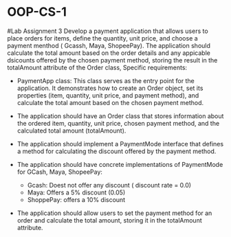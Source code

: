 # OOP-CS-1

#Lab Assignment 3
Develop a payment application that allows users to place orders for items, define the quantity, unit price, and choose a payment menthod ( Gcassh, Maya, ShopeePay). The application should calculate the total amount based on the order details and any appicable dsicounts offered by the chosen payment method, storing the result in the totalAmount attribute of the Order class, Specific requirements: 

+ PaymentApp class: This class serves as the entry point for the application. It demonstrates how to create an Order object, set its properties (item, quantity, unit price, and payment method), and calculate the total amount based on the chosen payment method.
  
+ The application should have an Order class that stores information about the ordered item, quantity, unit price, chosen payment method, and the calculated total amount (totalAmount).
+ The application should implement a PaymentMode interface that defines a method for
calculating the discount offered by the payment method.
+ The application should have concrete implementations of PaymentMode for GCash, Maya, ShopeePay:
	+ Gcash: Doest not offer any discount ( discount rate = 0.0)
	+ Maya: Offers a 5% discount (0.05)
   	+ ShoppePay: offers a 10% discount
+  The application should allow users to set the payment method for an order and calculate the total amount, storing it in the totalAmount attribute.
